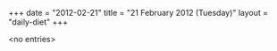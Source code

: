 +++
date = "2012-02-21"
title = "21 February 2012 (Tuesday)"
layout = "daily-diet"
+++


\<no entries\>

